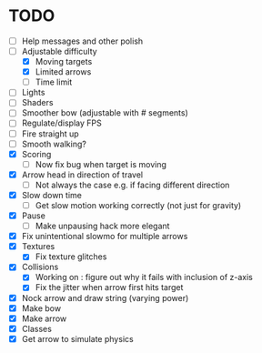 # TODO
- [ ] Help messages and other polish
- [ ] Adjustable difficulty
  - [x] Moving targets
  - [x] Limited arrows
  - [ ] Time limit
- [ ] Lights
- [ ] Shaders
- [ ] Smoother bow (adjustable with # segments)
- [ ] Regulate/display FPS
- [ ] Fire straight up
- [ ] Smooth walking?
- [x] Scoring
  - [ ] Now fix bug when target is moving
- [x] Arrow head in direction of travel
  - [ ] Not always the case e.g. if facing different direction
- [x] Slow down time
  - [ ] Get slow motion working correctly (not just for gravity)
- [x] Pause
  - [ ] Make unpausing hack more elegant
- [x] Fix unintentional slowmo for multiple arrows
- [x] Textures
  - [x] Fix texture glitches
- [x] Collisions
  - [x] Working on : figure out why it fails with inclusion of z-axis
  - [x] Fix the jitter when arrow first hits target
- [x] Nock arrow and draw string (varying power)
- [x] Make bow
- [x] Make arrow
- [x] Classes
- [x] Get arrow to simulate physics

